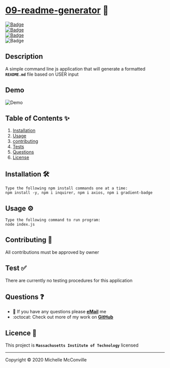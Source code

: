 
# [09-readme-generator](https://github.com/MichelleMcConville/09-readme-generator) 🔗

[![Badge](https://crgn5f1s6bod.runkit.sh)](https://git.io/gradientbadge)	
[![Badge](https://8nv6mv7znj9i.runkit.sh)](https://git.io/gradientbadge)	
[![Badge](https://mlqa5dts7wqy.runkit.sh)](https://git.io/gradientbadge)	
![Badge](https://img.shields.io/badge/license-MIT-f2056c)

## Description

A simple command line js application that will generate a formatted **`README.md`** file based on USER input

## Demo

![Demo](./docs/walkThru.gif)

## Table of Contents ✨

1. [Installation](#installation)
2. [Usage](#usage)
3. [contributing](#contributing)
4. [Tests](#tests)
5. [Questions](#questions)
6. [License](#license)

## Installation 🛠️

```node
Type the following npm install commands one at a time:
npm install -y, npm i inquirer, npm i axios, npm i gradient-badge
```

## Usage ⚙️

```node
Type the following command to run program:
node index.js
```

## Contributing 🤝

All contributions must be approved by owner

## Test ✅

There are currently no testing procedures for this application

## Questions ❓

* 📧 If you have any questions please [**eMail**](dev.mchel@gmail.com) me
* :octocat: Check out more of my work on [**GitHub**](https://github.com/MichelleMcConville)

## Licence 📝

This project is **`Massachusetts Institute of Technology`** licensed

---

 Copyright ©️ 2020 Michelle McConville
